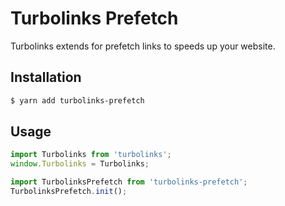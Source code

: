 # Turbolinks Prefetch

Turbolinks extends for prefetch links to speeds up your website.

## Installation

```bash
$ yarn add turbolinks-prefetch
```

## Usage

```js
import Turbolinks from 'turbolinks';
window.Turbolinks = Turbolinks;

import TurbolinksPrefetch from 'turbolinks-prefetch';
TurbolinksPrefetch.init();
```
